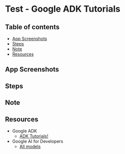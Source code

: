 <!-- omit in toc -->
# Test - Google ADK Tutorials

<!-- omit in toc -->
## Table of contents

- [App Screenshots](#app-screenshots)
- [Steps](#steps)
- [Note](#note)
- [Resources](#resources)

## App Screenshots

## Steps

## Note

## Resources

- Google ADK
  - [ADK Tutorials!](https://google.github.io/adk-docs/tutorials/)
- Google AI for Developers
  - [All models](https://ai.google.dev/gemini-api/docs/models)
